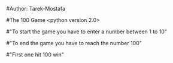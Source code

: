 #Author: Tarek-Mostafa

#The 100 Game <python version 2.0>

#"To start the game you have to enter a number between 1 to 10"

#"To end the game you have to reach the number 100"

#"First one hit 100 win"
